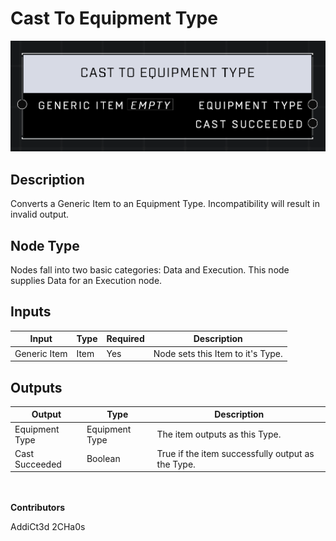 # Cast To Equipment Type
![](../../../.gitbook/assets/cast-to-equipment-type.png)
## Description
Converts a Generic Item to an Equipment Type. Incompatibility will result in invalid output.

## Node Type
Nodes fall into two basic categories: Data and Execution. This node supplies Data for an Execution node.

## Inputs
| Input | Type | Required | Description |
|------------------|------------------|----------|--------------------------------------------------------------|
| Generic Item | Item | Yes | Node sets this Item to it's Type. |

## Outputs
| Output | Type | Description |
|------------------|------------------|--------------------------------------------------------------|
| Equipment Type | Equipment Type | The item outputs as this Type. |
| Cast Succeeded | Boolean | True if the item successfully output as the Type. |

\
\
**Contributors**

AddiCt3d 2CHa0s
